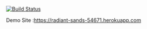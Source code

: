 [![Build Status](https://travis-ci.org/selenyel/syelbil481.svg?branch=master)](https://travis-ci.org/selenyel/syelbil481)

Demo Site :https://radiant-sands-54671.herokuapp.com
